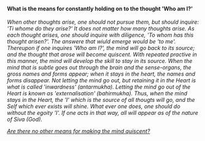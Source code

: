 #### What is the means for constantly holding on to the thought 'Who am I?'

_When other thoughts arise, one should not pursue them, but should inquire: 'Ti whome do they arise?' It does not matter how many thoughts arise. As each thought arises, one should inquire with diligence, 'To whom has this thought arisen?'. The answere that wiuld emerge would be 'to me'. Thereupon if one inquires 'Who am I?', the mind will go back to its source; and the thought that arose will become quiscent. With repeated practive in this manner, the mind will develop the skill to stay in its source. When the mind that is subtle goes out through the brain and the sense-organs, the gross names and forms appear; when it stays in the heart, the names and forms disappear. Not letting the mind go out, but retaining it in the Heart is what is called 'inwardness' (antarmukha). Letting the mind go out of the Heart is known as 'externalisation' (bahirmukha). Thus, when the mind stays in the Heart, the 'I' which is the source of all thougts will go, and the Self which ever exists will shine. What ever one does, one should do without the egoity 'I'. If one acts in that way, all will appear as of the nature of Siva (God)._


[_Are there no other means for making the mind quiscent?_](Question12.md)
